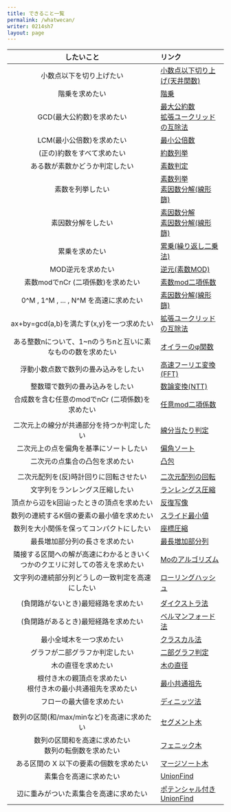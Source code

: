 ```yaml
---
title: できること一覧
permalink: /whatwecan/
writer: 0214sh7
layout: page
---
```


| したいこと | リンク |
| :---: | :--- |
| 小数点以下を切り上げたい | [小数点以下切り上げ(天井関数)](../posts/basic-math#小数点以下切り上げ天井関数) |
| 階乗を求めたい | [階乗](../posts/basic-math#階乗) |
| GCD(最大公約数)を求めたい | [最大公約数](../posts/basic-math#最大公約数) <br> [拡張ユークリッドの互除法](../posts/bezout-coef) |
| LCM(最小公倍数)を求めたい | [最小公倍数](../posts/basic-math#最小公倍数) |
| (正の)約数をすべて求めたい | [約数列挙](../posts/basic-math#約数列挙) |
| ある数が素数かどうか判定したい | [素数判定](../posts/basic-math#素数判定) |
| 素数を列挙したい | [素数列挙](../posts/basic-math#素数列挙) <br> [素因数分解(線形篩)](../posts/sieve)|
| 素因数分解をしたい | [素因数分解](../posts/basic-math#素因数分解) <br> [素因数分解(線形篩)](../posts/sieve) |
| 累乗を求めたい | [累乗(繰り返し二乗法)](../posts/basic-math#累乗繰り返し二乗法) |
| MOD逆元を求めたい | [逆元(素数MOD)](../posts/basic-math#逆元素数mod) |
| 素数modでnCr (二項係数)を求めたい | [素数mod二項係数](../posts/binomial-coefficient) |
| 0^M , 1^M , ... , N^M を高速に求めたい | [素因数分解(線形篩)](../posts/sieve) |
| ax+by=gcd(a,b)を満たす(x,y)を一つ求めたい | [拡張ユークリッドの互除法](../posts/bezout-coef) |
| ある整数nについて、1~nのうちnと互いに素なものの数を求めたい | [オイラーのφ関数](../posts/totient) |
| 浮動小数点数で数列の畳み込みをしたい | [高速フーリエ変換(FFT)](../posts/fft) |
| 整数環で数列の畳み込みをしたい | [数論変換(NTT)](../posts/ntt) |
| 合成数を含む任意のmodでnCr (二項係数)を求めたい | [任意mod二項係数](../posts/binomial-coefficient) |
|  |  |
| 二次元上の線分が共通部分を持つか判定したい | [線分当たり判定](../posts/segment-intersection) |
| 二次元上の点を偏角を基準にソートしたい | [偏角ソート](../posts/arg-sort) |
| 二次元の点集合の凸包を求めたい | [凸包](../posts/convexhull) |
|  |  |
| 二次元配列を(反)時計回りに回転させたい | [二次元配列の回転](../posts/vector2d-rotate) |
| 文字列をランレングス圧縮したい | [ランレングス圧縮](../posts/run-length-encode) |
| 頂点から辺をk回辿ったときの頂点を求めたい | [反復写像](../posts/iterated-function) |
| 数列の連続するK個の要素の最小値を求めたい | [スライド最小値](../posts/slideminimum) |
| 数列を大小関係を保ってコンパクトにしたい | [座標圧縮](../posts/compress) |
| 最長増加部分列の長さを求めたい | [最長増加部分列](../posts/lis) |
| 隣接する区間への解が高速にわかるときいくつかのクエリに対しての答えを求めたい | [Moのアルゴリズム](./posts/mos-algorithm) |
| 文字列の連続部分列どうしの一致判定を高速にしたい | [ローリングハッシュ](../posts/rollinghash) |
|  |  |
| (負閉路がないとき)最短経路を求めたい | [ダイクストラ法](../posts/dijkstra) |
| (負閉路があるとき)最短経路を求めたい | [ベルマンフォード法](../posts/bellmanford) |
| 最小全域木を一つ求めたい | [クラスカル法](../posts/kruskal) |
| グラフが二部グラフか判定したい | [二部グラフ判定](../posts/bipartite) |
| 木の直径を求めたい | [木の直径](../posts/double-sweep) |
| 根付き木の親頂点を求めたい <br> 根付き木の最小共通祖先を求めたい | [最小共通祖先](../posts/lowest-common-ancestor) |
| フローの最大値を求めたい | [ディニッツ法](../posts/dinic) |
|  |  |
| 数列の区間(和/max/minなど)を高速に求めたい | [セグメント木](../posts/segmenttree) |
| 数列の区間和を高速に求めたい <br> 数列の転倒数を求めたい | [フェニック木](../posts/fenwicktree) |
| ある区間の X 以下の要素の個数を求めたい | [マージソート木](../posts/mergesorttree) |
| 素集合を高速に求めたい | [UnionFind](../posts/unionfind) |
| 辺に重みがついた素集合を高速に求めたい | [ポテンシャル付きUnionFind](../posts/pot-unionfind) |

